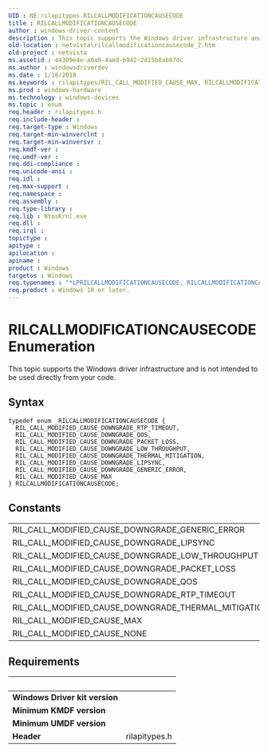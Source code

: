 ```yaml
---
UID : NE:rilapitypes.RILCALLMODIFICATIONCAUSECODE
title : RILCALLMODIFICATIONCAUSECODE
author : windows-driver-content
description : This topic supports the Windows driver infrastructure and is not intended to be used directly from your code.
old-location : netvista\rilcallmodificationcausecode_2.htm
old-project : netvista
ms.assetid : 44309e4e-a0a0-4aed-b942-2d15b8ab07dc
ms.author : windowsdriverdev
ms.date : 1/18/2018
ms.keywords : rilapitypes/RIL_CALL_MODIFIED_CAUSE_MAX, RILCALLMODIFICATIONCAUSECODE enumeration [Network Drivers Starting with Windows Vista], RIL_CALL_MODIFIED_CAUSE_DOWNGRADE_LOW_THROUGHPUT, netvista.rilcallmodificationcausecode_2, rilapitypes/RIL_CALL_MODIFIED_CAUSE_DOWNGRADE_THERMAL_MITIGATION, RIL_CALL_MODIFIED_CAUSE_MAX, rilapitypes/RIL_CALL_MODIFIED_CAUSE_DOWNGRADE_LIPSYNC, rilapitypes/RIL_CALL_MODIFIED_CAUSE_DOWNGRADE_PACKET_LOSS, rilapitypes/RIL_CALL_MODIFIED_CAUSE_DOWNGRADE_GENERIC_ERROR, RIL_CALL_MODIFIED_CAUSE_DOWNGRADE_RTP_TIMEOUT, RIL_CALL_MODIFIED_CAUSE_DOWNGRADE_LIPSYNC, RIL_CALL_MODIFIED_CAUSE_DOWNGRADE_QOS, *LPRILCALLMODIFICATIONCAUSECODE, rilapitypes/RIL_CALL_MODIFIED_CAUSE_DOWNGRADE_RTP_TIMEOUT, rilapitypes/RILCALLMODIFICATIONCAUSECODE, RIL_CALL_MODIFIED_CAUSE_DOWNGRADE_THERMAL_MITIGATION, rilapitypes/RIL_CALL_MODIFIED_CAUSE_DOWNGRADE_QOS, RIL_CALL_MODIFIED_CAUSE_DOWNGRADE_PACKET_LOSS, RILCALLMODIFICATIONCAUSECODE, RIL_CALL_MODIFIED_CAUSE_DOWNGRADE_GENERIC_ERROR, rilapitypes/RIL_CALL_MODIFIED_CAUSE_DOWNGRADE_LOW_THROUGHPUT
ms.prod : windows-hardware
ms.technology : windows-devices
ms.topic : enum
req.header : rilapitypes.h
req.include-header : 
req.target-type : Windows
req.target-min-winverclnt : 
req.target-min-winversvr : 
req.kmdf-ver : 
req.umdf-ver : 
req.ddi-compliance : 
req.unicode-ansi : 
req.idl : 
req.max-support : 
req.namespace : 
req.assembly : 
req.type-library : 
req.lib : NtosKrnl.exe
req.dll : 
req.irql : 
topictype : 
apitype : 
apilocation : 
apiname : 
product : Windows
targetos : Windows
req.typenames : "*LPRILCALLMODIFICATIONCAUSECODE, RILCALLMODIFICATIONCAUSECODE"
req.product : Windows 10 or later.
---
```


# RILCALLMODIFICATIONCAUSECODE Enumeration
This topic supports the Windows driver infrastructure and is not intended to be used directly from your code.

## Syntax
````
typedef enum _RILCALLMODIFICATIONCAUSECODE { 
  RIL_CALL_MODIFIED_CAUSE_DOWNGRADE_RTP_TIMEOUT,
  RIL_CALL_MODIFIED_CAUSE_DOWNGRADE_QOS,
  RIL_CALL_MODIFIED_CAUSE_DOWNGRADE_PACKET_LOSS,
  RIL_CALL_MODIFIED_CAUSE_DOWNGRADE_LOW_THROUGHPUT,
  RIL_CALL_MODIFIED_CAUSE_DOWNGRADE_THERMAL_MITIGATION,
  RIL_CALL_MODIFIED_CAUSE_DOWNGRADE_LIPSYNC,
  RIL_CALL_MODIFIED_CAUSE_DOWNGRADE_GENERIC_ERROR,
  RIL_CALL_MODIFIED_CAUSE_MAX
} RILCALLMODIFICATIONCAUSECODE;
````

## Constants

<table>

<tr>
<td>RIL_CALL_MODIFIED_CAUSE_DOWNGRADE_GENERIC_ERROR</td>
<td></td>
</tr>

<tr>
<td>RIL_CALL_MODIFIED_CAUSE_DOWNGRADE_LIPSYNC</td>
<td></td>
</tr>

<tr>
<td>RIL_CALL_MODIFIED_CAUSE_DOWNGRADE_LOW_THROUGHPUT</td>
<td></td>
</tr>

<tr>
<td>RIL_CALL_MODIFIED_CAUSE_DOWNGRADE_PACKET_LOSS</td>
<td></td>
</tr>

<tr>
<td>RIL_CALL_MODIFIED_CAUSE_DOWNGRADE_QOS</td>
<td></td>
</tr>

<tr>
<td>RIL_CALL_MODIFIED_CAUSE_DOWNGRADE_RTP_TIMEOUT</td>
<td></td>
</tr>

<tr>
<td>RIL_CALL_MODIFIED_CAUSE_DOWNGRADE_THERMAL_MITIGATION</td>
<td></td>
</tr>

<tr>
<td>RIL_CALL_MODIFIED_CAUSE_MAX</td>
<td></td>
</tr>

<tr>
<td>RIL_CALL_MODIFIED_CAUSE_NONE</td>
<td></td>
</tr>
</table>


## Requirements
| &nbsp; | &nbsp; |
| ---- |:---- |
| **Windows Driver kit version** |  |
| **Minimum KMDF version** |  |
| **Minimum UMDF version** |  |
| **Header** | rilapitypes.h |